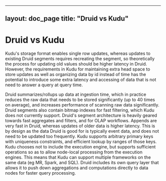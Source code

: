 <!--
  ~ Licensed to the Apache Software Foundation (ASF) under one
  ~ or more contributor license agreements.  See the NOTICE file
  ~ distributed with this work for additional information
  ~ regarding copyright ownership.  The ASF licenses this file
  ~ to you under the Apache License, Version 2.0 (the
  ~ "License"); you may not use this file except in compliance
  ~ with the License.  You may obtain a copy of the License at
  ~
  ~   http://www.apache.org/licenses/LICENSE-2.0
  ~
  ~ Unless required by applicable law or agreed to in writing,
  ~ software distributed under the License is distributed on an
  ~ "AS IS" BASIS, WITHOUT WARRANTIES OR CONDITIONS OF ANY
  ~ KIND, either express or implied.  See the License for the
  ~ specific language governing permissions and limitations
  ~ under the License.
  -->

---
layout: doc_page
title: "Druid vs Kudu"
---
# Druid vs Kudu

Kudu's storage format enables single row updates, whereas updates to existing Druid segments requires recreating the segment, so theoretically  
the process for updating old values should be higher latency in Druid. However, the requirements in Kudu for maintaining extra head space to store 
updates as well as organizing data by id instead of time has the potential to introduce some extra latency and accessing 
of data that is not need to answer a query at query time. 

Druid summarizes/rollups up data at ingestion time, which in practice reduces the raw data that needs to be 
stored significantly (up to 40 times on average), and increases performance of scanning raw data significantly. 
Druid segments also contain bitmap indexes for fast filtering, which Kudu does not currently support. 
Druid's segment architecture is heavily geared towards fast aggregates and filters, and for OLAP workflows. Appends are very 
fast in Druid, whereas updates of older data is higher latency. This is by design as the data Druid is good for is typically event data, 
and does not need to be updated too frequently. Kudu supports arbitrary primary keys with uniqueness constraints, and 
efficient lookup by ranges of those keys. Kudu chooses not to include the execution engine, but supports sufficient 
operations so as to allow node-local processing from the execution engines. This means that Kudu can support multiple frameworks on the same data (eg MR, Spark, and SQL). 
Druid includes its own query layer that allows it to push down aggregations and computations directly to data nodes for faster query processing.
